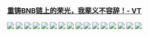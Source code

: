 ### [重铸BNB链上的荣光，我辈义不容辞！- VT](https://zhuanlan.zhihu.com/p/689769126)

<img src='assets/vt01.png' />
<img src='assets/vt02.png' />
<img src='assets/vt03.png' />
<img src='assets/vt04.png' />
<img src='assets/vt05.png' />
<img src='assets/vt06.png' />
<img src='assets/vt07.png' />
<img src='assets/vt08.png' />
<img src='assets/vt09.png' />
<img src='assets/vt10.png' />
<img src='assets/vt11.png' />
<img src='assets/vt12.png' />
<img src='assets/vt13.png' />
<img src='assets/vt14.png' />
<img src='assets/vt15.png' />
<img src='assets/vt16.png' />